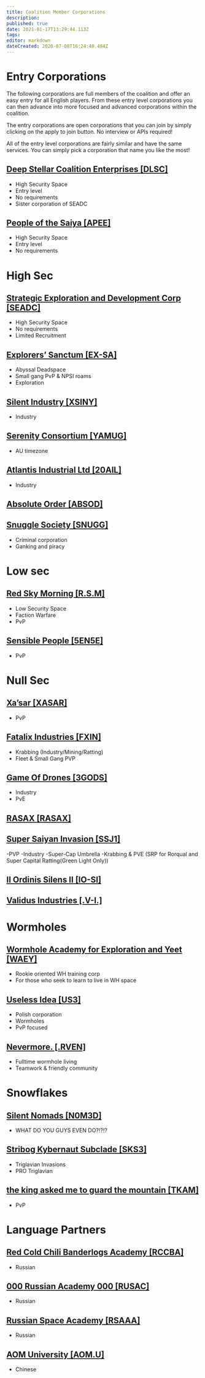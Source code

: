 ```yaml
---
title: Coalition Member Corporations
description: 
published: true
date: 2021-01-17T13:29:44.113Z
tags: 
editor: markdown
dateCreated: 2020-07-08T16:24:40.484Z
---
```


# Entry Corporations
The following corporations are full members of the coalition and offer an easy entry for all English players. From these entry level corporations you can then advance into more focused and advanced corporations within the coalition.

The entry corporations are open corporations that you can join by simply clicking on the apply to join button. No interview or APIs required!

All of the entry level corporations are fairly similar and have the same services. You can simply pick a corporation that name you like the most!
## [Deep Stellar Coalition Enterprises [DLSC]](/community/coalition-corporations/dlsc)
- High Security Space
- Entry level
- No requirements
- Sister corporation of SEADC
## [People of the Saiya [APEE]](/community/coalition-corporations/apee)
- High Security Space
- Entry level
- No requirements

# High Sec
## [Strategic Exploration and Development Corp [SEADC]](/community/coalition-corporations/seadc)
- High Security Space
- No requirements
- Limited Recruitment
## [Explorers’ Sanctum [EX-SA]](/community/coalition-corporations/ex-sa)
- Abyssal Deadspace
- Small gang PvP & NPSI roams
- Exploration
## [Silent Industry [XSINY]](/community/coalition-corporations/xsiny)
- Industry
## [Serenity Consortium [YAMUG]](/community/coalition-corporations/yamug)
- AU timezone
## [Atlantis Industrial Ltd [20AIL]](/community/coalition-corporations/20ail)
- Industry
## [Absolute Order [ABSOD]](/community/coalition-corporations/absod)
## [Snuggle Society [SNUGG]](/community/coalition-corporations/snugg)
- Criminal corporation
- Ganking and piracy
# Low sec
## [Red Sky Morning [R.S.M]](/community/coalition-corporations/rsm)
- Low Security Space
- Faction Warfare
- PvP
## [Sensible People [5EN5E]](/community/coalition-corporations/5en5e)
- PvP

# Null Sec
## [Xa’sar [XASAR]](/community/coalition-corporations/xasar)
- PvP
## [Fatalix Industries [FXIN]](/community/coalition-corporations/fxin)
- Krabbing (Industry/Mining/Ratting)
- Fleet & Small Gang PVP
## [Game Of Drones [3GODS]](/community/coalition-corporations/3gods)
- Industry
- PvE
## [RASAX [RASAX]](/community/coalition-corporations/rasax)

## [Super Saiyan Invasion [SSJ1]](/community/coalition-corporations/ssj1)
-PVP
-Industry
-Super-Cap Umbrella
-Krabbing & PVE (SRP for Rorqual and Super Capital Ratting(Green Light Only))

## [II Ordinis Silens II [IO-SI]](/community/coalition-corporations/io-si)

## [Validus Industries [.V-I.]](/community/coalition-corporations/v-i)

# Wormholes
## [Wormhole Academy for Exploration and Yeet [WAEY]](/community/coalition-corporations/waey)
- Rookie oriented WH training corp
- For those who seek to learn to live in WH space
## [Useless Idea [US3]](/community/coalition-corporations/us3)
- Polish corporation
- Wormholes
- PvP focused
## [Nevermore. [.RVEN]](/community/coalition-corporations/rven)
- Fulltime wormhole living
- Teamwork & friendly community

# Snowflakes
## [Silent Nomads [N0M3D]](/community/coalition-corporations/n0m3d)
- WHAT DO YOU GUYS  EVEN DO?!?!?
## [Stribog Kybernaut Subclade [SKS3]](/community/coalition-corporations/sks3)
- Triglavian Invasions
- PRO Triglavian
## [the king asked me to guard the mountain [TKAM]](/community/coalition-corporations/tkam)
- PvP

# Language Partners

## [Red Cold Chili Banderlogs Academy [RCCBA]](/community/coalition-corporations/rccba)
- Russian
## [000 Russian Academy 000 [RUSAC]](/community/coalition-corporations/rusac)
- Russian
## [Russian Space Academy [RSAAA]](/community/coalition-corporations/rsaaa)
- Russian
## [AOM University [AOM.U]](/community/coalition-corporations/aom-u)
- Chinese
